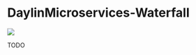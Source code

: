 # DaylinMicroservices-Waterfall
[![](https://jitpack.io/v/DaylightNebula/DaylinMicroservices-Waterfall.svg)](https://jitpack.io/#DaylightNebula/DaylinMicroservices-Waterfall)

TODO